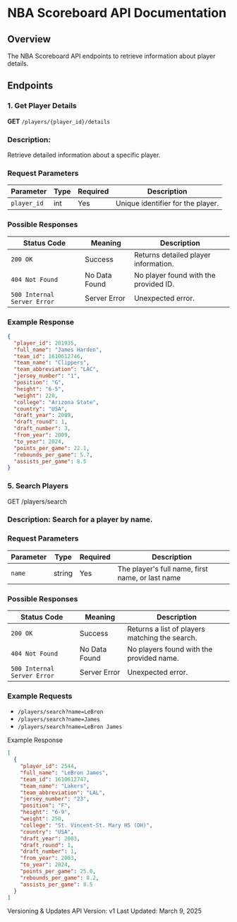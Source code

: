 # NBA Scoreboard API Documentation

## Overview

The NBA Scoreboard API endpoints to retrieve information about player details.

## Endpoints

### 1. Get Player Details

**GET** `/players/{player_id}/details`

### Description:

Retrieve detailed information about a specific player.

### Request Parameters

| Parameter   | Type | Required | Description                       |
| ----------- | ---- | -------- | --------------------------------- |
| `player_id` | int  | Yes      | Unique identifier for the player. |

### Possible Responses

| Status Code                 | Meaning       | Description                           |
| --------------------------- | ------------- | ------------------------------------- |
| `200 OK`                    | Success       | Returns detailed player information.  |
| `404 Not Found`             | No Data Found | No player found with the provided ID. |
| `500 Internal Server Error` | Server Error  | Unexpected error.                     |

### Example Response

```json
{
  "player_id": 201935,
  "full_name": "James Harden",
  "team_id": 1610612746,
  "team_name": "Clippers",
  "team_abbreviation": "LAC",
  "jersey_number": "1",
  "position": "G",
  "height": "6-5",
  "weight": 220,
  "college": "Arizona State",
  "country": "USA",
  "draft_year": 2009,
  "draft_round": 1,
  "draft_number": 3,
  "from_year": 2009,
  "to_year": 2024,
  "points_per_game": 22.1,
  "rebounds_per_game": 5.7,
  "assists_per_game": 8.5
}
```

### 5. Search Players

GET /players/search

### Description: Search for a player by name.

### Request Parameters

| Parameter | Type   | Required | Description                                      |
| --------- | ------ | -------- | ------------------------------------------------ |
| `name`    | string | Yes      | The player's full name, first name, or last name |

### Possible Responses

| Status Code                 | Meaning       | Description                                    |
| --------------------------- | ------------- | ---------------------------------------------- |
| `200 OK`                    | Success       | Returns a list of players matching the search. |
| `404 Not Found`             | No Data Found | No players found with the provided name.       |
| `500 Internal Server Error` | Server Error  | Unexpected error.                              |

### Example Requests

- `/players/search?name=LeBron`
- `/players/search?name=James`
- `/players/search?name=LeBron James`

Example Response

```json
[
  {
    "player_id": 2544,
    "full_name": "LeBron James",
    "team_id": 1610612747,
    "team_name": "Lakers",
    "team_abbreviation": "LAL",
    "jersey_number": "23",
    "position": "F",
    "height": "6-9",
    "weight": 250,
    "college": "St. Vincent-St. Mary HS (OH)",
    "country": "USA",
    "draft_year": 2003,
    "draft_round": 1,
    "draft_number": 1,
    "from_year": 2003,
    "to_year": 2024,
    "points_per_game": 25.0,
    "rebounds_per_game": 8.2,
    "assists_per_game": 8.5
  }
]
```

Versioning & Updates
API Version: v1
Last Updated: March 9, 2025
